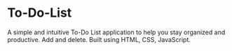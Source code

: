 # To-Do-List
A simple and intuitive To-Do List application to help you stay organized and productive. Add and delete. Built using  HTML, CSS, JavaScript. 
